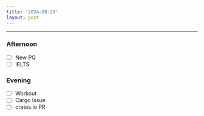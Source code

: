 ```yaml
---
title: '2024-08-29'
layout: post
---
```


---

### Afternoon

- [ ] New PQ
- [ ] IELTS

### Evening

- [ ] Workout
- [ ] Cargo Issue
- [ ] crates.io PR

